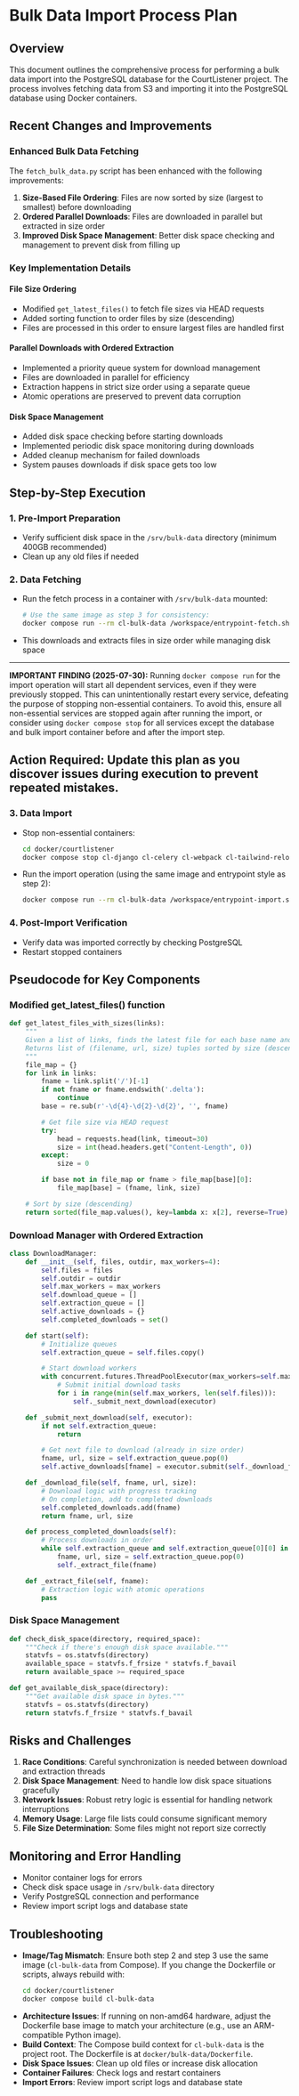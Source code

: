 # Bulk Data Import Process Plan

## Overview
This document outlines the comprehensive process for performing a bulk data import into the PostgreSQL database for the CourtListener project. The process involves fetching data from S3 and importing it into the PostgreSQL database using Docker containers.

## Recent Changes and Improvements

### Enhanced Bulk Data Fetching
The `fetch_bulk_data.py` script has been enhanced with the following improvements:

1. **Size-Based File Ordering**: Files are now sorted by size (largest to smallest) before downloading
2. **Ordered Parallel Downloads**: Files are downloaded in parallel but extracted in size order
3. **Improved Disk Space Management**: Better disk space checking and management to prevent disk from filling up

### Key Implementation Details

#### File Size Ordering
- Modified `get_latest_files()` to fetch file sizes via HEAD requests
- Added sorting function to order files by size (descending)
- Files are processed in this order to ensure largest files are handled first

#### Parallel Downloads with Ordered Extraction
- Implemented a priority queue system for download management
- Files are downloaded in parallel for efficiency
- Extraction happens in strict size order using a separate queue
- Atomic operations are preserved to prevent data corruption

#### Disk Space Management
- Added disk space checking before starting downloads
- Implemented periodic disk space monitoring during downloads
- Added cleanup mechanism for failed downloads
- System pauses downloads if disk space gets too low

## Step-by-Step Execution

### 1. Pre-Import Preparation
- Verify sufficient disk space in the `/srv/bulk-data` directory (minimum 400GB recommended)
- Clean up any old files if needed

### 2. Data Fetching
- Run the fetch process in a container with `/srv/bulk-data` mounted:
  ```bash
  # Use the same image as step 3 for consistency:
  docker compose run --rm cl-bulk-data /workspace/entrypoint-fetch.sh
  ```
- This downloads and extracts files in size order while managing disk space

---
**IMPORTANT FINDING (2025-07-30):**
Running `docker compose run` for the import operation will start all dependent services, even if they were previously stopped. This can unintentionally restart every service, defeating the purpose of stopping non-essential containers. To avoid this, ensure all non-essential services are stopped again after running the import, or consider using `docker compose stop` for all services except the database and bulk import container before and after the import step.

**Action Required:** Update this plan as you discover issues during execution to prevent repeated mistakes.
---
### 3. Data Import
- Stop non-essential containers:
  ```bash
  cd docker/courtlistener
  docker compose stop cl-django cl-celery cl-webpack cl-tailwind-reload cl-selenium cl-webhook-sentry cl-es
  ```
- Run the import operation (using the same image and entrypoint style as step 2):
  ```bash
  docker compose run --rm cl-bulk-data /workspace/entrypoint-import.sh --db-host cl-postgresql --db-user postgres --db-password postgres
  ```

### 4. Post-Import Verification
- Verify data was imported correctly by checking PostgreSQL
- Restart stopped containers

## Pseudocode for Key Components

### Modified get_latest_files() function
```python
def get_latest_files_with_sizes(links):
    """
    Given a list of links, finds the latest file for each base name and gets their sizes.
    Returns list of (filename, url, size) tuples sorted by size (descending).
    """
    file_map = {}
    for link in links:
        fname = link.split('/')[-1]
        if not fname or fname.endswith('.delta'):
            continue
        base = re.sub(r'-\d{4}-\d{2}-\d{2}', '', fname)

        # Get file size via HEAD request
        try:
            head = requests.head(link, timeout=30)
            size = int(head.headers.get("Content-Length", 0))
        except:
            size = 0

        if base not in file_map or fname > file_map[base][0]:
            file_map[base] = (fname, link, size)

    # Sort by size (descending)
    return sorted(file_map.values(), key=lambda x: x[2], reverse=True)
```

### Download Manager with Ordered Extraction
```python
class DownloadManager:
    def __init__(self, files, outdir, max_workers=4):
        self.files = files
        self.outdir = outdir
        self.max_workers = max_workers
        self.download_queue = []
        self.extraction_queue = []
        self.active_downloads = {}
        self.completed_downloads = set()

    def start(self):
        # Initialize queues
        self.extraction_queue = self.files.copy()

        # Start download workers
        with concurrent.futures.ThreadPoolExecutor(max_workers=self.max_workers) as executor:
            # Submit initial download tasks
            for i in range(min(self.max_workers, len(self.files))):
                self._submit_next_download(executor)

    def _submit_next_download(self, executor):
        if not self.extraction_queue:
            return

        # Get next file to download (already in size order)
        fname, url, size = self.extraction_queue.pop(0)
        self.active_downloads[fname] = executor.submit(self._download_file, fname, url, size)

    def _download_file(self, fname, url, size):
        # Download logic with progress tracking
        # On completion, add to completed downloads
        self.completed_downloads.add(fname)
        return fname, url, size

    def process_completed_downloads(self):
        # Process downloads in order
        while self.extraction_queue and self.extraction_queue[0][0] in self.completed_downloads:
            fname, url, size = self.extraction_queue.pop(0)
            self._extract_file(fname)

    def _extract_file(self, fname):
        # Extraction logic with atomic operations
        pass
```

### Disk Space Management
```python
def check_disk_space(directory, required_space):
    """Check if there's enough disk space available."""
    statvfs = os.statvfs(directory)
    available_space = statvfs.f_frsize * statvfs.f_bavail
    return available_space >= required_space

def get_available_disk_space(directory):
    """Get available disk space in bytes."""
    statvfs = os.statvfs(directory)
    return statvfs.f_frsize * statvfs.f_bavail
```

## Risks and Challenges

1. **Race Conditions**: Careful synchronization is needed between download and extraction threads
2. **Disk Space Management**: Need to handle low disk space situations gracefully
3. **Network Issues**: Robust retry logic is essential for handling network interruptions
4. **Memory Usage**: Large file lists could consume significant memory
5. **File Size Determination**: Some files might not report size correctly

## Monitoring and Error Handling

- Monitor container logs for errors
- Check disk space usage in `/srv/bulk-data` directory
- Verify PostgreSQL connection and performance
- Review import script logs and database state

## Troubleshooting

- **Image/Tag Mismatch**: Ensure both step 2 and step 3 use the same image (`cl-bulk-data` from Compose). If you change the Dockerfile or scripts, always rebuild with:
  ```bash
  cd docker/courtlistener
  docker compose build cl-bulk-data
  ```
- **Architecture Issues**: If running on non-amd64 hardware, adjust the Dockerfile base image to match your architecture (e.g., use an ARM-compatible Python image).
- **Build Context**: The Compose build context for `cl-bulk-data` is the project root. The Dockerfile is at `docker/bulk-data/Dockerfile`.
- **Disk Space Issues**: Clean up old files or increase disk allocation
- **Container Failures**: Check logs and restart containers
- **Import Errors**: Review import script logs and database state